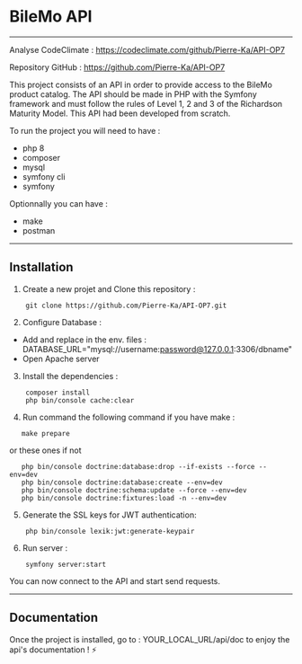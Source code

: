 # BileMo API
***
Analyse CodeClimate :
https://codeclimate.com/github/Pierre-Ka/API-OP7

Repository GitHub :
https://github.com/Pierre-Ka/API-OP7

This project consists of an API in order to provide access to the BileMo product catalog. The API should be made in PHP with the Symfony framework and must follow the rules of Level 1, 2 and 3 of the Richardson Maturity Model. This API had been developed from scratch.

To run the project you will need to have :
* php 8 
* composer
* mysql
* symfony cli
* symfony

Optionnally you can have : 
* make
* postman

***
## Installation
1. Create a new projet and Clone this repository :
```
    git clone https://github.com/Pierre-Ka/API-OP7.git
```
2. Configure Database : 
* Add and replace in the env. files : DATABASE_URL="mysql://username:password@127.0.0.1:3306/dbname"
* Open Apache server
3. Install the dependencies :
```
    composer install
    php bin/console cache:clear
```
4. Run command the following command if you have make :
```
   make prepare
```
or these ones if not
```
   php bin/console doctrine:database:drop --if-exists --force --env=dev
   php bin/console doctrine:database:create --env=dev
   php bin/console doctrine:schema:update --force --env=dev
   php bin/console doctrine:fixtures:load -n --env=dev
```
5. Generate the SSL keys for JWT authentication:
```
    php bin/console lexik:jwt:generate-keypair
```
6. Run server :
```
    symfony server:start
```

You can now connect to the API and start send requests.

***
## Documentation

Once the project is installed,
go to : YOUR_LOCAL_URL/api/doc to enjoy the api's documentation ! ⚡
